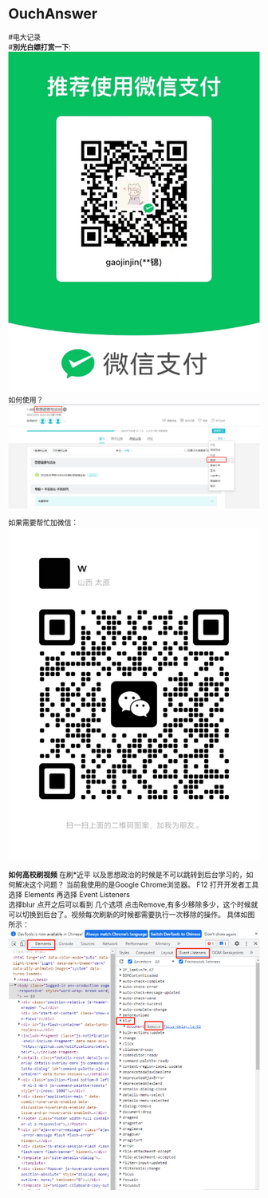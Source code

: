 # OuchAnswer
#电大记录<br>
#**別光白嫖打赏一下**:<br>
![image](https://github.com/gaojinjin/OuchAnswer/blob/main/otherInfo/GetMoney.jpg)<br>
如何使用？
![image](https://github.com/gaojinjin/OuchAnswer/blob/main/otherInfo/howUse.png)<br>

如果需要帮忙加微信：<br>
![image](https://github.com/gaojinjin/OuchAnswer/blob/main/otherInfo/Add.jpg)<br>

**如何高校刷视频**
在刷*近平 以及思想政治的时候是不可以跳转到后台学习的，如何解决这个问题？
当前我使用的是Google Chrome浏览器。
F12 打开开发者工具
选择 Elements  再选择  Event  Listeners    
选择blur   点开之后可以看到 几个选项 点击Remove,有多少移除多少，这个时候就可以切换到后台了。视频每次刷新的时候都需要执行一次移除的操作。
具体如图所示：<br>
![image](https://github.com/gaojinjin/OuchAnswer/blob/main/otherInfo/Chrome.png)<br>
